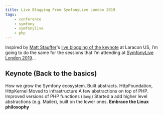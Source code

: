 ```yaml
---
title: Live Blogging From SymfonyLive London 2019
tags:
    - conference
    - symfony
    - symfonylive
    - php
---
```

Inspired by [Matt Stauffer](https://twitter.com/stauffermatt)'s [live blogging of the keynote](https://mattstauffer.com/blog/introducing-laravel-vapor) at Laracon US, I’m going to do the same for the sessions that I’m attending at [SymfonyLive London 2019](https://london2019.live.symfony.com)...

## Keynote (Back to the basics)

How we grow the Symfony ecosystem. Built abstracts.
HttpFoundation, HttpKernel
Moved to infrastructure
A few abstractions on top of PHP. Improved versions of PHP functions (`dump`)
Started a add higher level abstractions (e.g. Mailer), built on the lower ones.
**Embrace the Linux philosophy**
